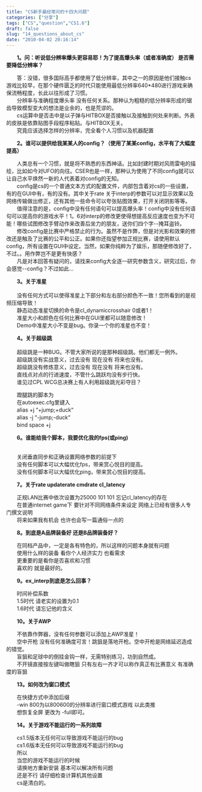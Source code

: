 ```yaml
---
title: "CS新手最经常问的十四大问题"
categories: ["分享"]
tags: ["CS","question","CS1.6"]
draft: false
slug: "14_questions_about_cs"
date: "2010-04-02 20:16:14"
---
```


<p>　　<strong>1。问：听说低分辨率爆头更容易耶！为了提高爆头率（或者准确度） 是否需要降低分辨率？ </strong></p>
<p>　　答：没错，很多国际高手都使用了低分辨率，其中之一的原因是他们接触cs游戏比较早，在那个硬件匮乏的时代只能使用最低分辨率640*480进行游戏来确保流畅程度，长此以往形成了习惯。 <br />
	　　分辨率与准确程度爆头率 没有任何关系。那种认为粗糙的低分辨率形成的锯齿导致模型变大的想法是业余的，也是荒谬的。 <br />
	　　cs运算中是否击中是以子弹与HITBOX是否接触以及接触到何处来判断。外表的皮肤是依靠贴图手段程序粘贴。与HITBOX无关。 <br />
	　　究竟应该选择怎样的分辨率，完全看个人习惯以及机器配置</p>
<p>　　<strong>2。谁可以提供给我某某人的config？（使用了某某config，水平有了大幅度提高）</strong></p>
<p>　　人类总有一个习惯，就是将不熟悉的东西神话。比如封建时期对风雨雷电的描绘，比如如今对UFO的向往。CSER也是一样，那种认为使用了不同config就可以让自己水平焕然一新的人代表着对config的无知。 <br />
	　　config是cs的一个普通文本方式的配置文件，内部包含着对cs的一些设置，有的在GUI中有，有的没有。其中关于rate 关于interp的参数可以对显示效果以及网络传输做出修正，还有其他一些命令可以夸张贴图效果，打开关闭阴影等等。 <br />
	　　值得注意的是，config中没有任何语句可以提高爆头率！config中没有任何语句可以提高你的游戏水平！1。6对interp的修改更使得想提高反应速度也变为不可能！哪些试图修改手臂动作来改善后坐力的朋友，送你们四个字--掩耳盗铃。 <br />
	　　修改config是比赛中严格禁止的行为。虽然不是作弊，但是对光影和效果的修改还是触及了比赛的公平和公正。如果你还指望参加正规比赛，请使用默认config，所有设置在GUI中设定。当然，如果你纯粹为了娱乐，那随便修改好了，不过。。用作弊岂不是更有快感？ <br />
	　　凡是对本回答有疑问的，请找来config大全逐一研究参数含义，研究过后，你会感觉--config？不过如此...</p>
<p>　　<strong>3。关于准星 <br />
	</strong><br />
	　　没有任何方式可以使得准星上下部分和左右部分颜色不一致！您所看到的是视频压缩导致！ <br />
	　　静态动态准星切换的命令是cl_dynamiccrosshair 0或者1！ <br />
	　　准星大小和颜色在任何比赛中在GUI里都可以随意修改！ <br />
	　　Demo中准星大小不变是bug。你录一个你的准星也不变！</p>
<p>　　<strong>4。关于超级跳 </strong><br />
	<br />
	　　超级跳是一种BUG。不管大家所说的是那种超级跳。他们都无一例外。 <br />
	　　超级跳没有实战意义，过去没有 现在没有 将来也没有。 <br />
	　　超级跳没有修炼意义，过去没有 现在没有 将来也没有。 <br />
	　　直线点对点的行进速度，不管什么跳跃均没有步行快。 <br />
	　　谁见过CPL WCG总决赛上有人利用超级跳光彩夺目？</p>
<p>　　蹬腿跳的脚本为 <br />
	　　在autoexec.cfg里键入 <br />
	　　alias +j &ldquo;+jump;+duck&ldquo; <br />
	　　alias -j &ldquo;-jump;-duck&ldquo; <br />
	　　bind space +j</p>
<p>　　<strong>6。谁能给我个脚本，我要优化我的fps(或ping) </strong></p>
<p><br />
	　　关闭垂直同步和正确设置网络参数的前提下 <br />
	　　没有任何脚本可以大幅优化fps，带来赏心悦目的提高。 <br />
	　　没有任何脚本可以大幅优化ping，带来赏心悦目的提高。</p>
<p>　　<strong>7。关于rate updaterate cmdrate cl_latency </strong></p>
<p>　　正规LAN比赛中依次设置为25000 101 101 忘记cl_latency的存在 <br />
	　　在普通internet game下 要针对不同网络条件来设定 网络上已经有很多人专门撰文说明 <br />
	　　将来如果我有机会 也许也会写一篇通俗一点的</p>
<p>　　<strong>8。到底是A品牌装备好 还是B品牌装备好？</strong></p>
<p>　　在同档产品中，一定是各有特色的，所以这样的问题本身就有问题 <br />
	　　使用什么样的装备 看你个人经济实力 也看需求 <br />
	　　更重要的是看你是否喜欢和习惯 <br />
	　　喜欢的 就是最好的。</p>
<p>　　<strong>9。ex_interp到底是怎么回事？ </strong></p>
<p>　　时间补偿系数 <br />
	　　1.5时代 请老实的设置为0.1 <br />
	　　1.6时代 请忘记他的含义</p>
<p>　　<strong>10。关于AWP</strong></p>
<p>　　不依靠作弊器，没有任何参数可以添加上AWP准星！ <br />
	　　空中开枪 没有任何准确度可言！跳狙是落地开枪。空中开枪是网络延迟造成的错觉。 <br />
	　　盲狙和足球中的倒挂金钩一样，无需特别练习，功到自然成。 <br />
	　　不开镜直接按左键叫做瞎狙 只有左右一齐才可以称作真正有比赛意义 有准确度的盲狙</p>
<p>　　<strong>13。如何改为窗口模式 </strong></p>
<p>　　在快捷方式中添加后缀 <br />
	　　-win 800为以800600的分辨率进行窗口模式游戏 以此类推 <br />
	　　想恢复全屏 更改为 -full即可。</p>
<p>　　<strong>14。关于游戏不能运行的一系列故障 </strong></p>
<p>　　cs1.5版本无任何可以导致游戏不能运行的bug <br />
	　　cs1.6版本无任何可以导致游戏不能运行的bug <br />
	　　所以 <br />
	　　当您的游戏不能运行的时候 <br />
	　　请换地方重新安装 基本可以解决所有问题 <br />
	　　还是不行 请仔细检查计算机其他设置 <br />
	　　cs是清白的。</p>
